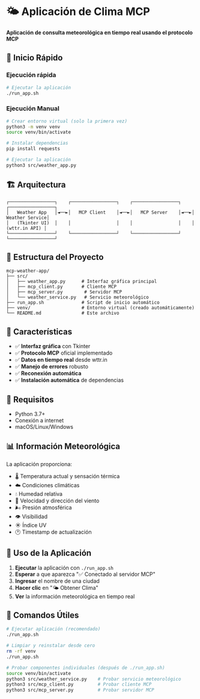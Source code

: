 # 🌤️ Aplicación de Clima MCP

**Aplicación de consulta meteorológica en tiempo real usando el protocolo MCP**

## 🚀 Inicio Rápido

### Ejecución rápida
```bash
# Ejecutar la aplicación
./run_app.sh
```

### Ejecución Manual
```bash
# Crear entorno virtual (solo la primera vez)
python3 -m venv venv
source venv/bin/activate

# Instalar dependencias
pip install requests

# Ejecutar la aplicación
python3 src/weather_app.py
```

## 🏗️ Arquitectura

```
┌─────────────────┐    ┌─────────────────┐    ┌─────────────────┐    ┌─────────────────┐
│   Weather App   │◄──►│   MCP Client    │◄──►│   MCP Server    │◄──►│  Weather Service│
│   (Tkinter UI)  │    │                 │    │                 │    │   (wttr.in API) │
└─────────────────┘    └─────────────────┘    └─────────────────┘    └─────────────────┘
```

## 📁 Estructura del Proyecto

```
mcp-weather-app/
├── src/
│   ├── weather_app.py      # Interfaz gráfica principal
│   ├── mcp_client.py       # Cliente MCP
│   ├── mcp_server.py        # Servidor MCP
│   └── weather_service.py   # Servicio meteorológico
├── run_app.sh              # Script de inicio automático
├── venv/                   # Entorno virtual (creado automáticamente)
└── README.md               # Este archivo
```

## 🎯 Características

- ✅ **Interfaz gráfica** con Tkinter
- ✅ **Protocolo MCP** oficial implementado
- ✅ **Datos en tiempo real** desde wttr.in
- ✅ **Manejo de errores** robusto
- ✅ **Reconexión automática**
- ✅ **Instalación automática** de dependencias

## 🔧 Requisitos

- Python 3.7+
- Conexión a internet
- macOS/Linux/Windows

## 📊 Información Meteorológica

La aplicación proporciona:
- 🌡️ Temperatura actual y sensación térmica
- ☁️ Condiciones climáticas
- 💧 Humedad relativa
- 💨 Velocidad y dirección del viento
- 🌬️ Presión atmosférica
- 👁️ Visibilidad
- ☀️ Índice UV
- 🕐 Timestamp de actualización

## 📖 Uso de la Aplicación

1. **Ejecutar** la aplicación con `./run_app.sh`
2. **Esperar** a que aparezca "✅ Conectado al servidor MCP"
3. **Ingresar** el nombre de una ciudad
4. **Hacer clic** en "🌤️ Obtener Clima"
5. **Ver** la información meteorológica en tiempo real

## 🔄 Comandos Útiles

```bash
# Ejecutar aplicación (recomendado)
./run_app.sh

# Limpiar y reinstalar desde cero
rm -rf venv
./run_app.sh

# Probar componentes individuales (después de ./run_app.sh)
source venv/bin/activate
python3 src/weather_service.py    # Probar servicio meteorológico
python3 src/mcp_client.py         # Probar cliente MCP
python3 src/mcp_server.py         # Probar servidor MCP
```
